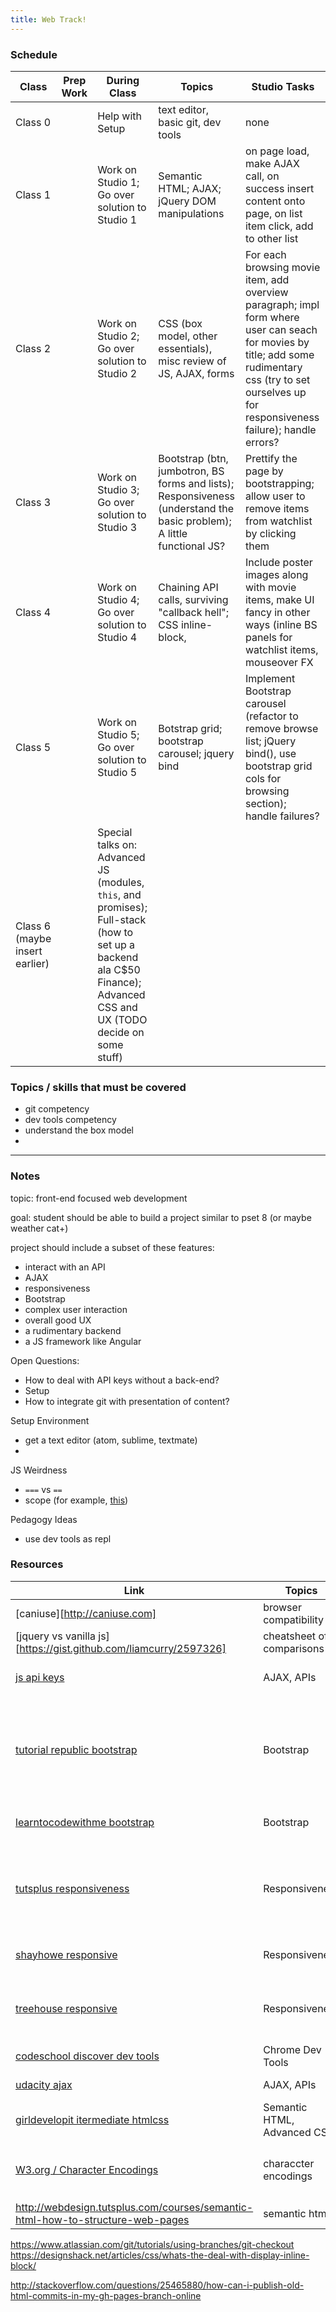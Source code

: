 ```yaml
---
title: Web Track!
---
```



### Schedule

Class | Prep Work | During Class | Topics | Studio Tasks
|------|-----------|--------------|-------|-------------|
Class 0 |  | Help with Setup | text editor, basic git, dev tools | none
Class 1 | | Work on Studio 1; Go over solution to Studio 1 | Semantic HTML; AJAX; jQuery DOM manipulations | on page load, make AJAX call, on success insert content onto page, on list item click, add to other list
Class 2 | | Work on Studio 2; Go over solution to Studio 2 | CSS (box model, other essentials), misc review of JS, AJAX, forms | For each browsing movie item, add overview paragraph; impl form where user can seach for movies by title; add some rudimentary css (try to set ourselves up for responsiveness failure); handle errors?
Class 3 | | Work on Studio 3; Go over solution to Studio 3 | Bootstrap (btn, jumbotron, BS forms and lists); Responsiveness (understand the basic problem); A little functional JS? | Prettify the page by bootstrapping; allow user to remove items from watchlist by clicking them
Class 4 | | Work on Studio 4; Go over solution to Studio 4 | Chaining API calls, surviving "callback hell"; CSS inline-block,  | Include poster images along with movie items, make UI fancy in other ways (inline BS panels for watchlist items, mouseover FX
Class 5 | | Work on Studio 5; Go over solution to Studio 5 | Botstrap grid; bootstrap carousel; jquery bind | Implement Bootstrap carousel (refactor to remove browse list; jQuery bind(), use bootstrap grid cols for browsing section); handle failures?
Class 6 (maybe insert earlier) | | Special talks on: Advanced JS (modules, `this`, and promises); Full-stack (how to set up a backend ala C$50 Finance); Advanced CSS and UX (TODO decide on some stuff) | |



### Topics / skills that must be covered

* git competency
* dev tools competency
* understand the box model
*

***

### Notes

topic: front-end focused web development

goal: student should be able to build a project similar to pset 8 (or maybe weather cat+)

project should include a subset of these features:
* interact with an API
* AJAX
* responsiveness
* Bootstrap
* complex user interaction
* overall good UX
* a rudimentary backend
* a JS framework like Angular


Open Questions:
* How to deal with API keys without a back-end?
* Setup
* How to integrate git with presentation of content?

Setup Environment
* get a text editor (atom, sublime, textmate)
*

JS Weirdness
* `===` vs `==`
* scope (for example, [this](https://classroom.udacity.com/courses/ud989/lessons/3417188540/concepts/34803486710923))

Pedagogy Ideas
* use dev tools as repl


### Resources

|Link | Topics | Notes|
|----|--------|------|
[caniuse][http://caniuse.com] | browser compatibility |
[jquery vs vanilla js][https://gist.github.com/liamcurry/2597326] | cheatsheet of comparisons
[js api keys](http://billpatrianakos.me/blog/2016/02/15/securing-api-keys-in-a-javascript-single-page-app/) | AJAX, APIs | might answer the api key question
[tutorial republic bootstrap](http://www.tutorialrepublic.com/twitter-bootstrap-tutorial/) | Bootstrap | Pretty solid tutorial, W3-esque, very in-depth, not great layout, needs to be prefaced with a better intro
[learntocodewithme bootstrap](http://learntocodewith.me/getting-started/topics/bootstrap/) | Bootstrap | Decent intro / explanation / motivation
[tutsplus responsiveness](http://webdesign.tutsplus.com/articles/designing-for-a-responsive-web--webdesign-3850) | Responsiveness | Written for designers, but gives a good overview of the problem / motivation
[shayhowe responsive](http://learn.shayhowe.com/advanced-html-css/responsive-web-design/) | Responsiveness | a Tutorial / Article. Kinda good?
[treehouse responsive](http://blog.teamtreehouse.com/modern-field-guide-responsive-web-design) | Responsiveness | ARticle. Might be the winner for introducing the topic
[codeschool discover dev tools](http://discover-devtools.codeschool.com/levels/1?locale=en) | Chrome Dev Tools | Interactive Course | Seems great
[udacity ajax](https://classroom.udacity.com/courses/ud110/lessons/3310298553/concepts/31806585980923) | AJAX, APIs | Interactive Course | Seems legit, has a project
[girldevelopit itermediate htmlcss](http://girldevelopit.github.io/gdi-featured-intermediate-html-css/#/95) | Semantic HTML, Advanced CSS |
[W3.org / Character Encodings](http://www.w3.org/International/questions/qa-what-is-encoding) | characcter encodings | Article. Good for explaining `<meta charset="utf-8"/>`
http://webdesign.tutsplus.com/courses/semantic-html-how-to-structure-web-pages | semantic html | interactive course
https://www.atlassian.com/git/tutorials/using-branches/git-checkout
https://designshack.net/articles/css/whats-the-deal-with-display-inline-block/

http://stackoverflow.com/questions/25465880/how-can-i-publish-old-html-commits-in-my-gh-pages-branch-online
